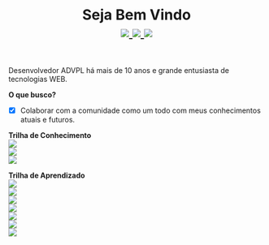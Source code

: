 <h1 align="center">Seja Bem Vindo<br>
<a href="https://www.linkedin.com/in/hermiro-junior-601bb735/">
  <img src="https://img.shields.io/badge/linkedin-%230077B5.svg?&style=for-the-badge&logo=linkedin&logoColor=white">
</a>
<a href="mailto:hermirofsjr@gmail.com">
  <img src="https://img.shields.io/badge/gmail-%23E60012.svg?&style=for-the-badge&logo=gmail&logoColor=white">
</a>
<a href="https://api.whatsapp.com/send?phone=5511953509403&text=Github.com%20-%3E%20Ol%C3%A1!">
  <img src="https://img.shields.io/badge/WHATSAPP-%2325D366.svg?&style=for-the-badge&logo=whatsapp&logoColor=white">
</a>
</h1><br>

Desenvolvedor ADVPL há mais de 10 anos e grande entusiasta de tecnologias WEB.

<b> O que busco?</b><br>
 - [X] Colaborar com a comunidade como um todo com meus conhecimentos atuais e futuros.<br>
  
<b>Trilha de Conhecimento</b><br>
<img src="https://img.shields.io/static/v1?label=TOTVS&message=Desenvolvedor%20ADVPL&color=blue&style=flat-square"><br>
<img src="https://img.shields.io/static/v1?label=HTML&message=Desenvolvedor&color=blue&style=flat-square"><br>
<img src="https://img.shields.io/static/v1?label=CSS&message=Desenvolvedor&color=blue&style=flat-square"><br>

<b>Trilha de Aprendizado</b><br>
<img src="https://img.shields.io/static/v1?label=JavaScript&message=Estudando&color=blue&style=flat-square"><br>
<img src="https://img.shields.io/static/v1?label=React.js&message=Estudando&color=blue&style=flat-square"><br>
<img src="https://img.shields.io/static/v1?label=React%20Native&message=Estudando&color=blue&style=flat-square"><br>
<img src="https://img.shields.io/static/v1?label=TypeScript&message=Estudando&color=blue&style=flat-square"><br>
<img src="https://img.shields.io/static/v1?label=Angular&message=Estudando&color=blue&style=flat-square"><br>
<img src="https://img.shields.io/static/v1?label=AngularJS&message=Estudando&color=blue&style=flat-square"><br>
<img src="https://img.shields.io/static/v1?label=Electron&message=Estudando&color=blue&style=flat-square"><br>
